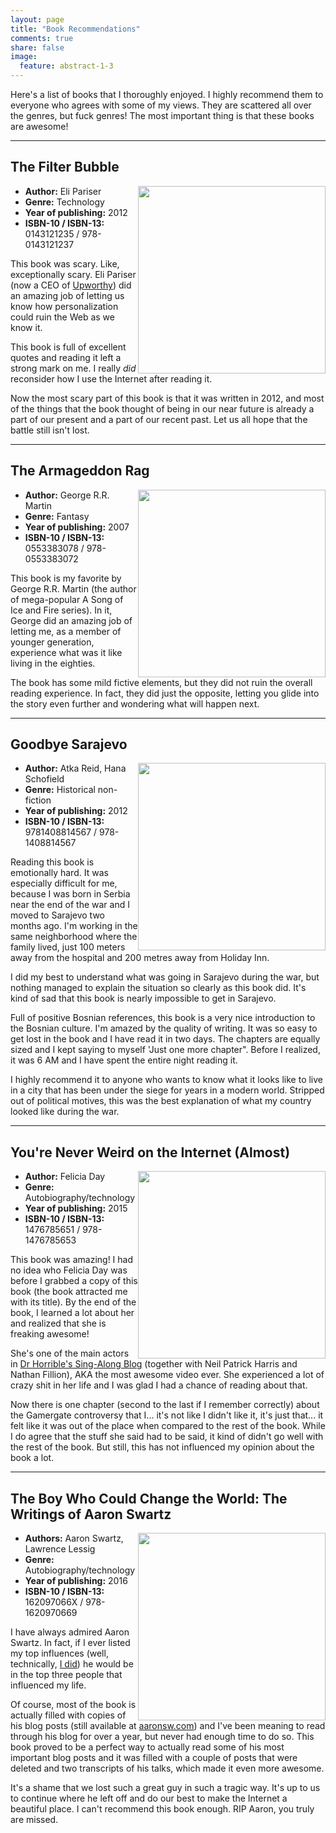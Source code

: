 ```yaml
---
layout: page
title: "Book Recommendations"
comments: true
share: false
image:
  feature: abstract-1-3
---
```


Here's a list of books that I thoroughly enjoyed. I highly recommend them to everyone who agrees with some of my views. They are scattered all over the genres, but fuck genres! The most important thing is that these books are awesome!

<hr>

<h2>The Filter Bubble</h2>

<div>
<img style="float: right; height: 300px;" src="http://d20eq91zdmkqd.cloudfront.net/assets/images/book/large/9781/1015/9781101515129.jpg">

<ul>
    <li><strong>Author:</strong> Eli Pariser</li>
    <li><strong>Genre:</strong> Technology</li>
    <li><strong>Year of publishing:</strong> 2012</li>
    <li><strong>ISBN-10 / ISBN-13:</strong> 0143121235 / 978-0143121237</li>
</ul>

<p>This book was scary. Like, exceptionally scary. Eli Pariser (now a CEO of <a href="http://www.upworthy.com/">Upworthy</a>) did an amazing job of letting us know how personalization could ruin the Web as we know it.</p>

<p>This book is full of excellent quotes and reading it left a strong mark on me. I really <em>did</em> reconsider how I use the Internet after reading it.</p>

<p>Now the most scary part of this book is that it was written in 2012, and most of the things that the book thought of being in our near future is already a part of our present and a part of our recent past. Let us all hope that the battle still isn't lost.</p>
</div>

<hr>

<h2>The Armageddon Rag</h2>

<div>
<img style="float: right; height: 300px;" src="http://aidanmoher.com/blog/wp-content/uploads/2012/02/the-armageddon-rag-by-george-rr-martin.jpeg">

<ul>
    <li><strong>Author:</strong> George R.R. Martin</li>
    <li><strong>Genre:</strong> Fantasy</li>
    <li><strong>Year of publishing:</strong> 2007</li>
    <li><strong>ISBN-10 / ISBN-13:</strong> 0553383078 / 978-0553383072</li>
</ul>

<p>This book is my favorite by George R.R. Martin (the author of mega-popular A Song of Ice and Fire series). In it, George did an amazing job of letting me, as a member of younger generation, experience what was it like living in the eighties.</p>

<p>The book has some mild fictive elements, but they did not ruin the overall reading experience. In fact, they did just the opposite, letting you glide into the story even further and wondering what will happen next.</p>

</div>
<hr>

<h2>Goodbye Sarajevo</h2>

<div>
<img style="float: right; height: 300px;" src="https://d.gr-assets.com/books/1347779423l/11527308.jpg">

<ul>
    <li><strong>Author:</strong> Atka Reid, Hana Schofield</li>
    <li><strong>Genre:</strong> Historical non-fiction</li>
    <li><strong>Year of publishing:</strong> 2012</li>
    <li><strong>ISBN-10 / ISBN-13:</strong> 9781408814567 / 978-1408814567</li>
</ul>

<p>Reading this book is emotionally hard. It was especially difficult for me, because I was born in Serbia near the end of the war and I moved to Sarajevo two months ago. I'm working in the same neighborhood where the family lived, just 100 meters away from the hospital and 200 metres away from Holiday Inn.</p>

<p>I did my best to understand what was going in Sarajevo during the war, but nothing managed to explain the situation so clearly as this book did. It's kind of sad that this book is nearly impossible to get in Sarajevo.</p>

<p>Full of positive Bosnian references, this book is a very nice introduction to the Bosnian culture. I'm amazed by the quality of writing. It was so easy to get lost in the book and I have read it in two days. The chapters are equally sized and I kept saying to myself 'Just one more chapter". Before I realized, it was 6 AM and I have spent the entire night reading it.</p>

<p>I highly recommend it to anyone who wants to know what it looks like to live in a city that has been under the siege for years in a modern world. Stripped out of political motives, this was the best explanation of what my country looked like during the war.</p>

</div>

<hr>

<h2>You're Never Weird on the Internet (Almost)</h2>

<div>
<img style="float: right; height: 300px;" src="http://d28hgpri8am2if.cloudfront.net/book_images/onix/cvr9781476785653/youre-never-weird-on-the-internet-almost-9781476785653_hr.jpg">

<ul>
    <li><strong>Author:</strong> Felicia Day</li>
    <li><strong>Genre:</strong> Autobiography/technology </li>
    <li><strong>Year of publishing:</strong> 2015</li>
    <li><strong>ISBN-10 / ISBN-13:</strong> 1476785651 / 978-1476785653</li>
</ul>

<p>This book was amazing! I had no idea who Felicia Day was before I grabbed a copy of this book (the book attracted me with its title). By the end of the book, I learned a lot about her and realized that she is freaking awesome!</p>

<p>She's one of the main actors in <a href="https://www.youtube.com/watch?v=Of9kHpCv1ts">Dr Horrible's Sing-Along Blog</a> (together with Neil Patrick Harris and Nathan Fillion), AKA the most awesome video ever. She experienced a lot of crazy shit in her life and I was glad I had a chance of reading about that.</p>

<p>Now there is one chapter (second to the last if I remember correctly) about the Gamergate controversy that I... it's not like I didn't like it, it's just that... it felt like it was out of the place when compared to the rest of the book. While I do agree that the stuff she said had to be said, it kind of didn't go well with the rest of the book. But still, this has not influenced my opinion about the book a lot.</p>

<hr>

<h2>The Boy Who Could Change the World: The Writings of Aaron Swartz</h2>

<div>
<img style="float: right; height: 300px;" src="http://ecx.images-amazon.com/images/I/51waG0MoAAL._SX334_BO1,204,203,200_.jpg">

<ul>
    <li><strong>Authors:</strong> Aaron Swartz,  Lawrence Lessig</li>
    <li><strong>Genre:</strong> Autobiography/technology </li>
    <li><strong>Year of publishing:</strong> 2016</li>
    <li><strong>ISBN-10 / ISBN-13:</strong> 162097066X / 978-1620970669</li>
</ul>

<p>I have always admired Aaron Swartz. In fact, if I ever listed my top influences (well, technically, <a href="https://github.com/aleksandar-todorovic/notes/blob/master/01_people-i-admire.md">I did</a>) he would be in the top three people that influenced my life.</p>

<p>Of course, most of the book is actually filled with copies of his blog posts (still available at <a href="http://www.aaronsw.com/weblog/">aaronsw.com</a>) and I've been meaning to read through his blog for over a year, but never had enough time to do so. This book proved to be a perfect way to actually read some of his most important blog posts and it was filled with a couple of posts that were deleted and two transcripts of his talks, which made it even more awesome.</p>

<p>It's a shame that we lost such a great guy in such a tragic way. It's up to us to continue where he left off and do our best to make the Internet a beautiful place. I can't recommend this book enough. RIP Aaron, you truly are missed.</p>

</div>
